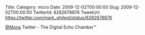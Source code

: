 Title: 
Category: micro
Date: 2009-12-02T00:00:00
Slug: 2009-12-02T00:00:00
TwitterId: 6282678876
TweetUrl: https://twitter.com/mark_philpot/status/6282678876

[@Mona](https://twitter.com/Mona) Twitter - The Digital Echo Chamber™